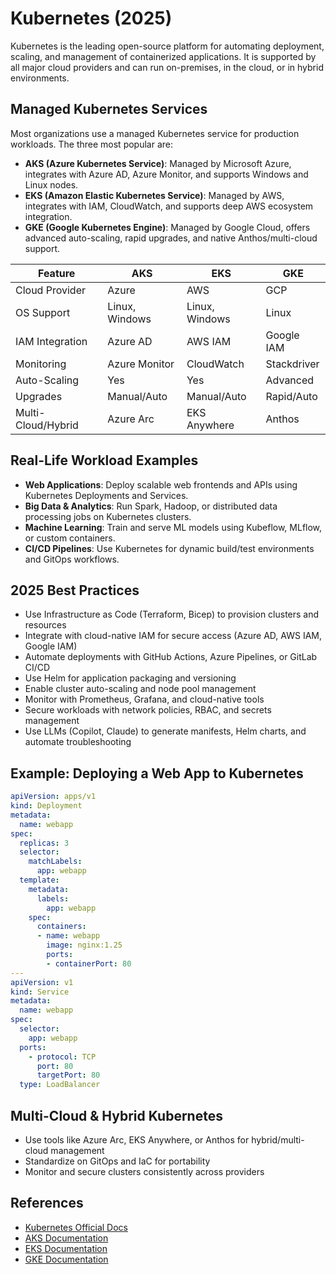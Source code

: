 # Kubernetes (2025)

Kubernetes is the leading open-source platform for automating deployment, scaling, and management of containerized applications. It is supported by all major cloud providers and can run on-premises, in the cloud, or in hybrid environments.

## Managed Kubernetes Services

Most organizations use a managed Kubernetes service for production workloads. The three most popular are:

- **AKS (Azure Kubernetes Service)**: Managed by Microsoft Azure, integrates with Azure AD, Azure Monitor, and supports Windows and Linux nodes.
- **EKS (Amazon Elastic Kubernetes Service)**: Managed by AWS, integrates with IAM, CloudWatch, and supports deep AWS ecosystem integration.
- **GKE (Google Kubernetes Engine)**: Managed by Google Cloud, offers advanced auto-scaling, rapid upgrades, and native Anthos/multi-cloud support.

| Feature                | AKS                | EKS                | GKE                |
|------------------------|--------------------|--------------------|--------------------|
| Cloud Provider         | Azure              | AWS                | GCP                |
| OS Support             | Linux, Windows     | Linux, Windows     | Linux              |
| IAM Integration        | Azure AD           | AWS IAM            | Google IAM         |
| Monitoring             | Azure Monitor      | CloudWatch         | Stackdriver        |
| Auto-Scaling           | Yes                | Yes                | Advanced           |
| Upgrades               | Manual/Auto        | Manual/Auto        | Rapid/Auto         |
| Multi-Cloud/Hybrid     | Azure Arc          | EKS Anywhere       | Anthos             |

## Real-Life Workload Examples

- **Web Applications**: Deploy scalable web frontends and APIs using Kubernetes Deployments and Services.
- **Big Data & Analytics**: Run Spark, Hadoop, or distributed data processing jobs on Kubernetes clusters.
- **Machine Learning**: Train and serve ML models using Kubeflow, MLflow, or custom containers.
- **CI/CD Pipelines**: Use Kubernetes for dynamic build/test environments and GitOps workflows.

## 2025 Best Practices
- Use Infrastructure as Code (Terraform, Bicep) to provision clusters and resources
- Integrate with cloud-native IAM for secure access (Azure AD, AWS IAM, Google IAM)
- Automate deployments with GitHub Actions, Azure Pipelines, or GitLab CI/CD
- Use Helm for application packaging and versioning
- Enable cluster auto-scaling and node pool management
- Monitor with Prometheus, Grafana, and cloud-native tools
- Secure workloads with network policies, RBAC, and secrets management
- Use LLMs (Copilot, Claude) to generate manifests, Helm charts, and automate troubleshooting

## Example: Deploying a Web App to Kubernetes
```yaml
apiVersion: apps/v1
kind: Deployment
metadata:
  name: webapp
spec:
  replicas: 3
  selector:
    matchLabels:
      app: webapp
  template:
    metadata:
      labels:
        app: webapp
    spec:
      containers:
      - name: webapp
        image: nginx:1.25
        ports:
        - containerPort: 80
---
apiVersion: v1
kind: Service
metadata:
  name: webapp
spec:
  selector:
    app: webapp
  ports:
    - protocol: TCP
      port: 80
      targetPort: 80
  type: LoadBalancer
```

## Multi-Cloud & Hybrid Kubernetes
- Use tools like Azure Arc, EKS Anywhere, or Anthos for hybrid/multi-cloud management
- Standardize on GitOps and IaC for portability
- Monitor and secure clusters consistently across providers

## References
- [Kubernetes Official Docs](https://kubernetes.io/docs/)
- [AKS Documentation](https://learn.microsoft.com/en-us/azure/aks/)
- [EKS Documentation](https://docs.aws.amazon.com/eks/)
- [GKE Documentation](https://cloud.google.com/kubernetes-engine/docs)
